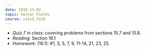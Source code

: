 ```yaml
---
date: 2018-11-02
topic: Vector Fields
course: calc3_fa18
---
```



- *Quiz 7 in class*: covering problems from sections 15.7 and 15.8.
- *Reading*: Section 16.1
- *Homework*: (16.1): #1, 3, 5, 7, 9, 11-14, 21, 23, 25.
